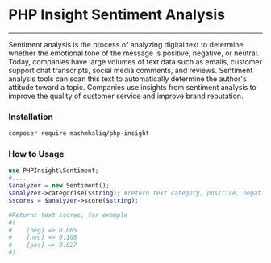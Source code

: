 # PHP Insight Sentiment Analysis
---------
Sentiment analysis is the process of analyzing digital text to determine whether the emotional tone of the message is positive, negative, or neutral. Today, companies have large volumes of text data such as emails, customer support chat transcripts, social media comments, and reviews. Sentiment analysis tools can scan this text to automatically determine the author's attitude toward a topic. Companies use insights from sentiment analysis to improve the quality of customer service and improve brand reputation.

### Installation
```bash
composer require mashmhaliq/php-insight
```

### How to Usage
```php
use PHPInsight\Sentiment;
#....
$analyzer = new Sentiment();
$analyzer->categorise($string); #return text category, positive, negative or neutral
$scores = $analyzer->score($string);

#Returns text scores, for example
#(
#    [neg] => 0.865
#    [neu] => 0.108
#    [pos] => 0.027
#)
```
